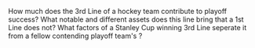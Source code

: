 How much does the 3rd Line of a hockey team contribute to playoff success? What notable and different assets does this line bring that a 1st Line does not? What factors of a Stanley Cup winning 3rd Line seperate it from a fellow contending playoff team's ?
